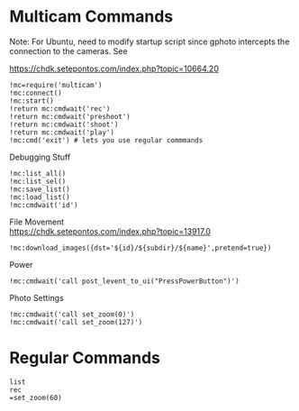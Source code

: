 # Multicam Commands

Note: For Ubuntu, need to modify startup script since gphoto intercepts the connection to the cameras. See

https://chdk.setepontos.com/index.php?topic=10664.20


```
!mc=require('multicam')
!mc:connect()
!mc:start()
!return mc:cmdwait('rec')
!return mc:cmdwait('preshoot')
!return mc:cmdwait('shoot')
!return mc:cmdwait('play')
!mc:cmd('exit') # lets you use regular commmands
```

Debugging Stuff
```
!mc:list_all()
!mc:list_sel() 
!mc:save_list()
!mc:load_list()
!mc:cmdwait('id')
```

File Movement  
https://chdk.setepontos.com/index.php?topic=13917.0

```
!mc:download_images({dst='${id}/${subdir}/${name}',pretend=true})
```

Power
```
!mc:cmdwait('call post_levent_to_ui("PressPowerButton")')
```

Photo Settings
```
!mc:cmdwait('call set_zoom(0)')
!mc:cmdwait('call set_zoom(127)')
```


# Regular Commands

```
list
rec
=set_zoom(60)
```
